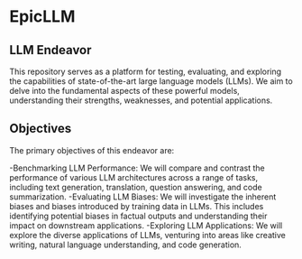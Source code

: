 # EpicLLM
## LLM Endeavor
This repository serves as a platform for testing, evaluating, and exploring the capabilities of state-of-the-art large language models (LLMs). We aim to delve into the fundamental aspects of these powerful models, understanding their strengths, weaknesses, and potential applications.

## Objectives
The primary objectives of this endeavor are:

-Benchmarking LLM Performance: We will compare and contrast the performance of various LLM architectures across a range of tasks, including text generation, translation, question answering, and code summarization.
-Evaluating LLM Biases: We will investigate the inherent biases and biases introduced by training data in LLMs. This includes identifying potential biases in factual outputs and understanding their impact on downstream applications.
-Exploring LLM Applications: We will explore the diverse applications of LLMs, venturing into areas like creative writing, natural language understanding, and code generation.
